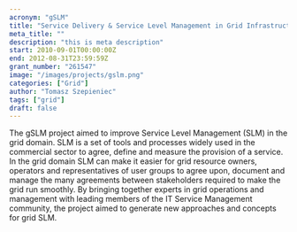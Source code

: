```yaml
---
acronym: "gSLM"
title: "Service Delivery & Service Level Management in Grid Infrastructures"
meta_title: ""
description: "this is meta description"
start: 2010-09-01T00:00:00Z
end: 2012-08-31T23:59:59Z
grant_number: "261547"
image: "/images/projects/gslm.png"
categories: ["Grid"]
author: "Tomasz Szepieniec"
tags: ["grid"]
draft: false
---
```


The gSLM project aimed to improve Service Level Management (SLM) in the grid
domain. SLM is a set of tools and processes widely used in the commercial sector
to agree, define and measure the provision of a service. In the grid domain SLM
can make it easier for grid resource owners, operators and representatives of
user groups to agree upon, document and manage the many agreements between
stakeholders required to make the grid run smoothly. By bringing together
experts in grid operations and management with leading members of the IT Service
Management community, the project aimed to generate new approaches and concepts
for grid SLM.

